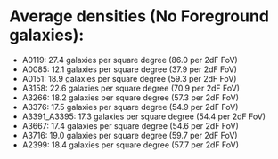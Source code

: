 # Average densities (No Foreground galaxies):

* A0119: 27.4 galaxies per square degree (86.0 per 2dF FoV)
* A0085: 12.1 galaxies per square degree (37.9 per 2dF FoV)
* A0151: 18.9 galaxies per square degree (59.3 per 2dF FoV)
* A3158: 22.6 galaxies per square degree (70.9 per 2dF FoV)
* A3266: 18.2 galaxies per square degree (57.3 per 2dF FoV)
* A3376: 17.5 galaxies per square degree (54.9 per 2dF FoV)
* A3391_A3395: 17.3 galaxies per square degree (54.4 per 2dF FoV)
* A3667: 17.4 galaxies per square degree (54.6 per 2dF FoV)
* A3716: 19.0 galaxies per square degree (59.7 per 2dF FoV)
* A2399: 18.4 galaxies per square degree (57.7 per 2dF FoV)

